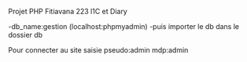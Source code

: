 Projet PHP 
Fitiavana 223 l1C et
Diary

-db_name:gestion (localhost:phpmyadmin)
-puis importer le db dans le dossier db

Pour connecter au site saisie
pseudo:admin
mdp:admin
